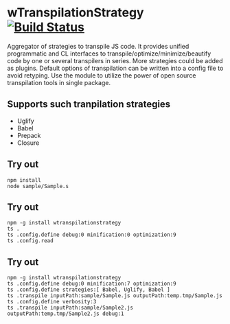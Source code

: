 
# wTranspilationStrategy [![Build Status](https://travis-ci.org/Wandalen/wTranspilationStrategy.svg?branch=master)](https://travis-ci.org/Wandalen/wTranspilationStrategy)

Aggregator of strategies to transpile JS code. It provides unified programmatic and CL interfaces to transpile/optimize/minimize/beautify code by one or several transpilers in series. More strategies could be added as plugins. Default options of transpilation can be written into a config file to avoid retyping. Use the module to utilize the power of open source transpilation tools in single package.

## Supports such tranpilation strategies

- Uglify
- Babel
- Prepack
- Closure

## Try out
```
npm install
node sample/Sample.s
```

## Try out
```
npm -g install wtranspilationstrategy
ts .
ts .config.define debug:0 minification:0 optimization:9
ts .config.read
```

## Try out
```
npm -g install wtranspilationstrategy
ts .config.define debug:0 minification:7 optimization:9
ts .config.define strategies:[ Babel, Uglify, Babel ]
ts .transpile inputPath:sample/Sample.js outputPath:temp.tmp/Sample.js
ts .config.define verbosity:3
ts .transpile inputPath:sample/Sample2.js outputPath:temp.tmp/Sample2.js debug:1
```





















